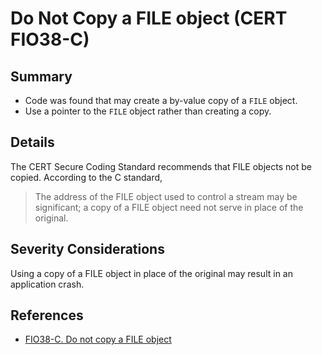 # Do Not Copy a FILE object (CERT FIO38-C)

## Summary

-   Code was found that may create a by-value copy of a `FILE` object.
-   Use a pointer to the `FILE` object rather than creating a copy.

## Details

The CERT Secure Coding Standard recommends that FILE objects not be copied.
According to the C standard,

> The address of the FILE object used to control a stream may be significant; a
> copy of a FILE object need not serve in place of the original.

## Severity Considerations

Using a copy of a FILE object in place of the original may result in an
application crash.

## References

-   [FIO38-C. Do not copy a FILE object](https://wiki.sei.cmu.edu/confluence/display/c/FIO38-C.+Do+not+copy+a+FILE+object)
